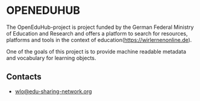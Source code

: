 # OPENEDUHUB

The OpenEduHub-project is project funded by the German Federal Ministry of Education and Research and offers a platform to search for resources, platforms and tools in the context of education(<https://wirlernenonline.de>).

One of the goals of this project is to provide machine readable metadata and vocabulary for learning objects.

## Contacts

- wlo@edu-sharing-network.org